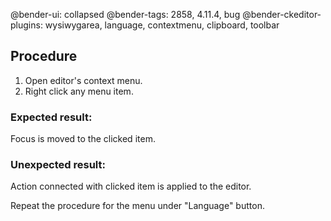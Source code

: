 @bender-ui: collapsed
@bender-tags: 2858, 4.11.4, bug
@bender-ckeditor-plugins: wysiwygarea, language, contextmenu, clipboard, toolbar

## Procedure

1. Open editor's context menu.
2. Right click any menu item.

### Expected result:

Focus is moved to the clicked item.

### Unexpected result:

Action connected with clicked item is applied to the editor.

Repeat the procedure for the menu under "Language" button.
